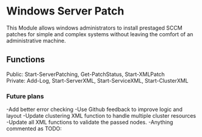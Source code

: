 # Windows Server Patch
This Module allows windows administrators to install prestaged SCCM patches for simple and complex systems without leaving the comfort of an administrative machine.


## Functions
Public: Start-ServerPatching, Get-PatchStatus, Start-XMLPatch</br>
Private: Add-Log, Start-ServerXML, Start-ServiceXML, Start-ClusterXML</br>

### Future plans
-Add better error checking
-Use Github feedback to improve logic and layout
-Update clustering XML function to handle multiple cluster resources
-Update all XML functions to validate the passed nodes.
-Anything commented as TODO:

